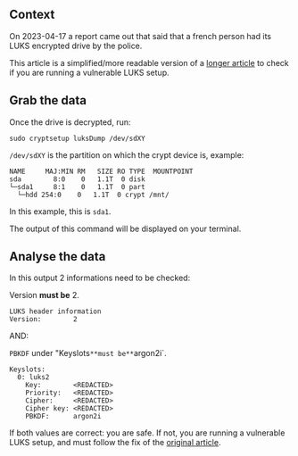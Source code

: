 ## Context

On 2023-04-17 a report came out that said that a french person had its LUKS encrypted drive by the police. 

This article is a simplified/more readable version of a [longer article](https://mjg59.dreamwidth.org/66429.html) to check if you are running a vulnerable LUKS setup.


## Grab the data

Once the drive is decrypted, run:

```
sudo cryptsetup luksDump /dev/sdXY
```

`/dev/sdXY` is the partition on which the crypt device is, example:

```
NAME     MAJ:MIN RM   SIZE RO TYPE  MOUNTPOINT
sda        8:0    0   1.1T  0 disk  
└─sda1     8:1    0   1.1T  0 part  
  └─hdd 254:0    0   1.1T  0 crypt /mnt/
```

In this example, this is `sda1`.

The output of this command will be displayed on your terminal.


## Analyse the data

In this output 2 informations need to be checked:

Version **must be** 2.

```
LUKS header information
Version:       	2
```

AND:

`PBKDF` under "Keyslots` **must be** `argon2i`.

```
Keyslots:
  0: luks2
	Key:        <REDACTED>
	Priority:   <REDACTED>
	Cipher:     <REDACTED>
	Cipher key: <REDACTED>
	PBKDF:      argon2i
```

If both values are correct: you are safe. If not, you are running a vulnerable LUKS setup, and must follow the fix of the [original article](https://mjg59.dreamwidth.org/66429.html).
